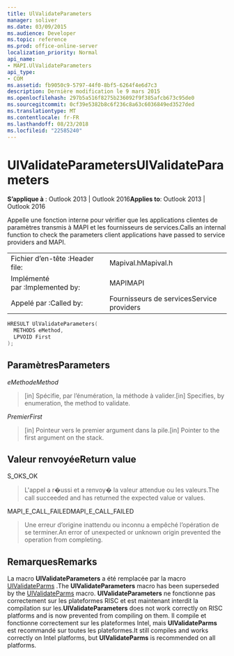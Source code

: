 ```yaml
---
title: UlValidateParameters
manager: soliver
ms.date: 03/09/2015
ms.audience: Developer
ms.topic: reference
ms.prod: office-online-server
localization_priority: Normal
api_name:
- MAPI.UlValidateParameters
api_type:
- COM
ms.assetid: fb9050c9-5797-44f0-8bf5-6264f4e6d7c3
description: Dernière modification le 9 mars 2015
ms.openlocfilehash: 297b5a516f8275b236092f9f385afcb673c95de0
ms.sourcegitcommit: 0cf39e5382b8c6f236c8a63c6036849ed3527ded
ms.translationtype: MT
ms.contentlocale: fr-FR
ms.lasthandoff: 08/23/2018
ms.locfileid: "22585240"
---
```

# <a name="ulvalidateparameters"></a><span data-ttu-id="4f4f9-103">UlValidateParameters</span><span class="sxs-lookup"><span data-stu-id="4f4f9-103">UlValidateParameters</span></span>

  
  
<span data-ttu-id="4f4f9-104">**S’applique à** : Outlook 2013 | Outlook 2016</span><span class="sxs-lookup"><span data-stu-id="4f4f9-104">**Applies to**: Outlook 2013 | Outlook 2016</span></span> 
  
<span data-ttu-id="4f4f9-105">Appelle une fonction interne pour vérifier que les applications clientes de paramètres transmis à MAPI et les fournisseurs de services.</span><span class="sxs-lookup"><span data-stu-id="4f4f9-105">Calls an internal function to check the parameters client applications have passed to service providers and MAPI.</span></span> 
  
|||
|:-----|:-----|
|<span data-ttu-id="4f4f9-106">Fichier d’en-tête :</span><span class="sxs-lookup"><span data-stu-id="4f4f9-106">Header file:</span></span>  <br/> |<span data-ttu-id="4f4f9-107">Mapival.h</span><span class="sxs-lookup"><span data-stu-id="4f4f9-107">Mapival.h</span></span>  <br/> |
|<span data-ttu-id="4f4f9-108">Implémenté par :</span><span class="sxs-lookup"><span data-stu-id="4f4f9-108">Implemented by:</span></span>  <br/> |<span data-ttu-id="4f4f9-109">MAPI</span><span class="sxs-lookup"><span data-stu-id="4f4f9-109">MAPI</span></span>  <br/> |
|<span data-ttu-id="4f4f9-110">Appelé par :</span><span class="sxs-lookup"><span data-stu-id="4f4f9-110">Called by:</span></span>  <br/> |<span data-ttu-id="4f4f9-111">Fournisseurs de services</span><span class="sxs-lookup"><span data-stu-id="4f4f9-111">Service providers</span></span>  <br/> |
   
```cpp
HRESULT UlValidateParameters(
  METHODS eMethod,
  LPVOID First
);
```

## <a name="parameters"></a><span data-ttu-id="4f4f9-112">Paramètres</span><span class="sxs-lookup"><span data-stu-id="4f4f9-112">Parameters</span></span>

 <span data-ttu-id="4f4f9-113">_eMethod_</span><span class="sxs-lookup"><span data-stu-id="4f4f9-113">_eMethod_</span></span>
  
> <span data-ttu-id="4f4f9-114">[in] Spécifie, par l’énumération, la méthode à valider.</span><span class="sxs-lookup"><span data-stu-id="4f4f9-114">[in] Specifies, by enumeration, the method to validate.</span></span> 
    
 <span data-ttu-id="4f4f9-115">_Premier_</span><span class="sxs-lookup"><span data-stu-id="4f4f9-115">_First_</span></span>
  
> <span data-ttu-id="4f4f9-116">[in] Pointeur vers le premier argument dans la pile.</span><span class="sxs-lookup"><span data-stu-id="4f4f9-116">[in] Pointer to the first argument on the stack.</span></span>
    
## <a name="return-value"></a><span data-ttu-id="4f4f9-117">Valeur renvoyée</span><span class="sxs-lookup"><span data-stu-id="4f4f9-117">Return value</span></span>

<span data-ttu-id="4f4f9-118">S_OK</span><span class="sxs-lookup"><span data-stu-id="4f4f9-118">S_OK</span></span> 
  
> <span data-ttu-id="4f4f9-119">L'appel a r�ussi et a renvoy� la valeur attendue ou les valeurs.</span><span class="sxs-lookup"><span data-stu-id="4f4f9-119">The call succeeded and has returned the expected value or values.</span></span> 
    
<span data-ttu-id="4f4f9-120">MAPI_E_CALL_FAILED</span><span class="sxs-lookup"><span data-stu-id="4f4f9-120">MAPI_E_CALL_FAILED</span></span> 
  
> <span data-ttu-id="4f4f9-121">Une erreur d’origine inattendu ou inconnu a empêché l’opération de se terminer.</span><span class="sxs-lookup"><span data-stu-id="4f4f9-121">An error of unexpected or unknown origin prevented the operation from completing.</span></span>
    
## <a name="remarks"></a><span data-ttu-id="4f4f9-122">Remarques</span><span class="sxs-lookup"><span data-stu-id="4f4f9-122">Remarks</span></span>

<span data-ttu-id="4f4f9-123">La macro **UlValidateParameters** a été remplacée par la macro [UlValidateParms](ulvalidateparms.md) .</span><span class="sxs-lookup"><span data-stu-id="4f4f9-123">The **UlValidateParameters** macro has been superseded by the [UlValidateParms](ulvalidateparms.md) macro.</span></span> <span data-ttu-id="4f4f9-124">**UlValidateParameters** ne fonctionne pas correctement sur les plateformes RISC et est maintenant interdit la compilation sur les.</span><span class="sxs-lookup"><span data-stu-id="4f4f9-124">**UlValidateParameters** does not work correctly on RISC platforms and is now prevented from compiling on them.</span></span> <span data-ttu-id="4f4f9-125">Il compile et fonctionne correctement sur les plateformes Intel, mais **UlValidateParms** est recommandé sur toutes les plateformes.</span><span class="sxs-lookup"><span data-stu-id="4f4f9-125">It still compiles and works correctly on Intel platforms, but **UlValidateParms** is recommended on all platforms.</span></span> 
  

